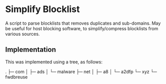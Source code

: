 # Simplify Blocklist

A script to parse blocklists that removes duplicates and sub-domains.
May be useful for host blocking software, to simplify/compress blocklists from various sources.

## Implementation

This was implemented using a tree, as follows:

.
├─ com
│  ├─ ads
│  └─ malware
├─ net
│  ├─ a8
│  └─ a2dfp
└─ xyz
   └─ fwdbreuse
